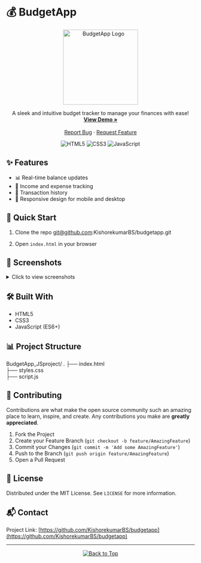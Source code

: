 # 💰 BudgetApp

<div align="center">
  <img src="https://your-image-url-here.com/budget-app-logo.png" alt="BudgetApp Logo" width="200"/>
  
  <p align="center">
    A sleek and intuitive budget tracker to manage your finances with ease!
    <br />
    <a href="https://budgetapp-kishore.vercel.app/"><strong>View Demo »</strong></a>
    <br />
    <br />
    <a href="https://github.com/yourusername/budgetapp/issues">Report Bug</a>
    ·
    <a href="https://github.com/yourusername/budgetapp/issues">Request Feature</a>
  </p>
</div>

<p align="center">
  <img src="https://img.shields.io/badge/html5-%23E34F26.svg?style=for-the-badge&logo=html5&logoColor=white" alt="HTML5"/>
  <img src="https://img.shields.io/badge/css3-%231572B6.svg?style=for-the-badge&logo=css3&logoColor=white" alt="CSS3"/>
  <img src="https://img.shields.io/badge/javascript-%23323330.svg?style=for-the-badge&logo=javascript&logoColor=%23F7DF1E" alt="JavaScript"/>
</p>

## ✨ Features

- 📊 Real-time balance updates
- 💼 Income and expense tracking
- 🧾 Transaction history
- 📱 Responsive design for mobile and desktop

## 🚀 Quick Start

1. Clone the repo
   git@github.com:KishorekumarBS/budgetapp.git

1. Open `index.html` in your browser

## 📸 Screenshots

<details>
  <summary>Click to view screenshots</summary>
  <img src="/Users/patron/Desktop/HTML_practice/Screenshot-1.png" name="screenshot-1" alt="BudgetApp Screenshot 1">
  
</details>

## 🛠️ Built With

- HTML5
- CSS3
- JavaScript (ES6+)

## 📊 Project Structure
BudgetApp_JSproject/
.
    ├── index.html                   
    ├── styles.css                    
    ├── script.js                     
    

## 🤝 Contributing

Contributions are what make the open source community such an amazing place to learn, inspire, and create. Any contributions you make are **greatly appreciated**.

1. Fork the Project
2. Create your Feature Branch (`git checkout -b feature/AmazingFeature`)
3. Commit your Changes (`git commit -m 'Add some AmazingFeature'`)
4. Push to the Branch (`git push origin feature/AmazingFeature`)
5. Open a Pull Request

## 📝 License

Distributed under the MIT License. See `LICENSE` for more information.

## 📬 Contact


Project Link: [https://github.com/KishorekumarBS/budgetapp](https://github.com/KishorekumarBS/budgetapp)

---

<p align="center">
  <a href="#top">
    <img src="https://img.shields.io/badge/Back%20to%20Top-↑-blue" alt="Back to Top" />
  </a>
</p>